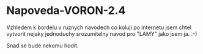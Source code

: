 # Napoveda-VORON-2.4
Vzhledem k bordelu v ruznych navodech co koluji po internetu jsem chtel vytvorit nejaky jednoduchy srozumitelny navod pro "LAMY" jako jsem ja. :-)

Snad se bude nekomu hodit.